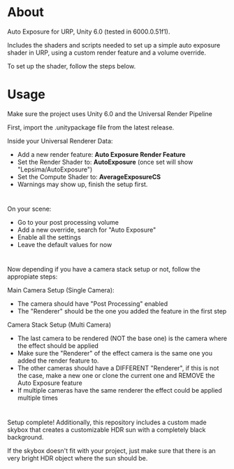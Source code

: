# About
Auto Exposure for URP, Unity 6.0 (tested in 6000.0.51f1).

Includes the shaders and scripts needed to set up a simple auto exposure shader in URP, using a custom render feature and a volume override.

To set up the shader, follow the steps below.

# Usage
Make sure the project uses Unity 6.0 and the Universal Render Pipeline

First, import the .unitypackage file from the latest release.

Inside your Universal Renderer Data:
- Add a new render feature: **Auto Exposure Render Feature**
- Set the Render Shader to: **AutoExposure** (once set will show "Lepsima/AutoExposure")
- Set the Compute Shader to: **AverageExposureCS**
- Warnings may show up, finish the setup first.

#

On your scene:
- Go to your post processing volume
- Add a new override, search for "Auto Exposure"
- Enable all the settings
- Leave the default values for now

#

Now depending if you have a camera stack setup or not, follow the appropiate steps:

Main Camera Setup (Single Camera):
- The camera should have "Post Processing" enabled
- The "Renderer" should be the one you added the feature in the first step


Camera Stack Setup (Multi Camera)
- The last camera to be rendered (NOT the base one) is the camera where the effect should be applied
- Make sure the "Renderer" of the effect camera is the same one you added the render feature to.
- The other cameras should have a DIFFERENT "Renderer", if this is not the case, make a new one or clone the current one and REMOVE the Auto Exposure feature
- If multiple cameras have the same renderer the effect could be applied multiple times

#

Setup complete! Additionally, this repository includes a custom made skybox that creates a customizable HDR sun with a completely black background.

If the skybox doesn't fit with your project, just make sure that there is an very bright HDR object where the sun should be.
